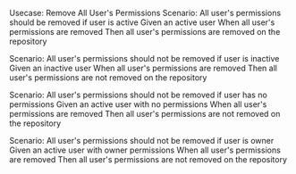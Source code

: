 Usecase: Remove All User's Permissions
Scenario: All user's permissions should be removed if user is active
Given an active user
When all user's permissions are removed
Then all user's permissions are removed on the repository

Scenario: All user's permissions should not be removed if user is inactive
Given an inactive user
When all user's permissions are removed
Then all user's permissions are not removed on the repository

Scenario: All user's permissions should not be removed if user has no permissions
Given an active user with no permissions
When all user's permissions are removed
Then all user's permissions are not removed on the repository

Scenario: All user's permissions should not be removed if user is owner
Given an active user with owner permissions
When all user's permissions are removed
Then all user's permissions are not removed on the repository